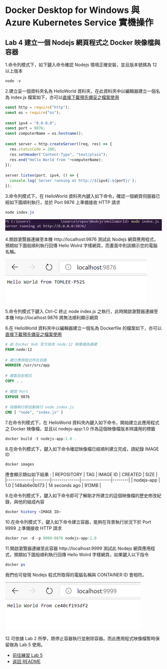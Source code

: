# Docker Desktop for Windows 與 Azure Kubernetes Service 實機操作


## Lab 4 建立一個 Nodejs 網頁程式之 Docker 映像檔與容器

1.命令列模式下，如下鍵入命令確認 Nodejs 環境正確安裝，並且版本號碼為 12 以上版本
```powershell
node -v
```

2.建立妥一個資料夾名為 HelloWorld 資料夾，在此資料夾中以編輯器建立一個名為 index.js 檔案如下，亦可以[直接下載預先備妥之檔案使用](Labs-04/index.js)

```javascript
const http = require("http");
const os = require("os");

const ipv4 = "0.0.0.0";
const port = 9876;
const computerName = os.hostname();

const server = http.createServer((req, res) => {
  res.statusCode = 200;
  res.setHeader("Content-Type", "text/plain");
  res.end("Hello World from "+computerName);
});

server.listen(port, ipv4, () => {
  console.log(`Server running at http://${ipv4}:${port}/`);
});
```

3.命令列模式下，在 HelloWorld 資料夾內鍵入如下命令，確認一個網頁伺服器已經如下圖順利執行，並於 Port 9876 上準備接收 HTTP 請求

```powershell
node index.js
```
![Nodejs 程式執行](./images/nodeserver.png)

4.開啟瀏覽器連線至本機 http://localhost:9876 測試此 Nodejs 網頁應用程式，預期如下圖般順利執行回傳 Hello Wolrd 字樣網頁，而畫面中則該顯示您的電腦名稱。

![以瀏覽器測試](./images/browser1.png)

5.命令列模式下鍵入 Ctrl-C 終止 node index.js 之執行，此時開啟瀏覽器連線至本機 http://localhost:9876 將無法順利顯示網頁

6.在 HelloWorld 資料夾中以編輯器建立一個名為 Dockerfile 的檔案如下，亦可以[直接下載預先備妥之檔案使用](Labs-04/Dockerfile)

```dockerfile
# 由 Docker Hub 官方版本 node:12 映像檔為基礎
FROM node:12

# 建立應用程式所在目錄
WORKDIR /usr/src/app

# 複製目前程式
COPY . .

# 開放 Port
EXPOSE 9876

# 容器執行即自動執行 node index.js
CMD [ "node", "index.js" ]
```

7.在命令列模式下，在 HelloWorld 資料夾內鍵入如下命令，開始建立此應用程式之 Docker 映像檔，並且以 nodejs-app:1.0 作為這個映像檔版本辨識用的標籤
```powershell
docker build -t nodejs-app:1.0 .
```

8.在命令列模式下，鍵入如下命令確認映像檔已經順利建立完成，請紀錄 IMAGE ID
```powershell
docker images
```

應會顯示類似如下結果 :
| REPOSITORY  | TAG    | IMAGE ID     | CREATED       | SIZE   |
|-------------|--------|--------------|---------------|--------|
| nodejs-app | 1.0 | 148ab6e0b173 | 14 seconds ago | 913MB |


9.在命令列模式下，鍵入如下命令即可了解剛才所建立的這個映像檔的歷史修改紀錄，與他的組成內容
```powershell
docker history <IMAGE ID>
```

10.在命令列模式下，鍵入如下命令建立容器，能夠在背景執行狀況下於 Port 9999 上準備接收 HTTP 請求
```powershell
docker run -d -p 9999:9876 nodejs-app:1.0 
```
11.開啟瀏覽器連線至此容器 http://localhost:9999 測試此 Nodejs 網頁應用程式，預期如下圖般順利執行回傳 Hello Wolrd 字樣網頁，如果鍵入以下指令
```powershell
docker ps
```
我們也可發現 Nodejs 程式所取得的電腦名稱與 CONTAINER ID 會相符。

![以瀏覽器測試](./images/browser2.png)

12.可依據 Lab 2 所學，將停止容器執行並刪除容器。而此應用程式映像檔暫時保留做為 Lab 5 使用。

* [前往練習 Lab 5](Labs-05.md)
* [返回 README](README.md)